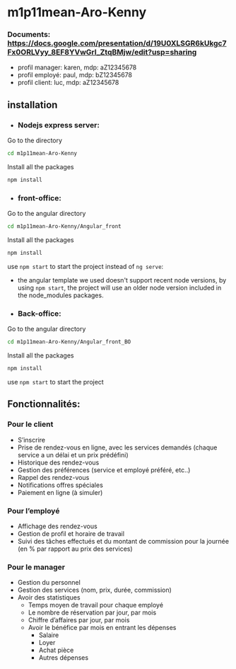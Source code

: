 # m1p11mean-Aro-Kenny
### Documents: https://docs.google.com/presentation/d/19U0XLSGR6kUkgc7Fx0ORLVyy_8EF8YVwGrl_ZtqBMjw/edit?usp=sharing

- profil manager: karen, mdp: aZ12345678
- profil employé: paul, mdp: bZ12345678
- profil client: luc, mdp: aZ12345678

## installation
* ### Nodejs express server:
Go to the directory
```bash
cd m1p11mean-Aro-Kenny
```
Install all the packages
```bash
npm install
```
* ### front-office:
Go to the angular directory
```bash
cd m1p11mean-Aro-Kenny/Angular_front
```
Install all the packages
```bash
npm install
```
use `npm start` to start the project instead of `ng serve`: 
- the angular template we used doesn't support recent node versions, by using `npm start`, the project will use an older node version included in the node_modules packages.

* ### Back-office:
Go to the angular directory
```bash
cd m1p11mean-Aro-Kenny/Angular_front_BO
```
Install all the packages
```bash
npm install
```
use `npm start` to start the project

## Fonctionnalités:
### Pour le client
* S’inscrire
* Prise de rendez-vous en ligne, avec les services demandés (chaque service a un délai
et un prix prédéfini)
* Historique des rendez-vous
* Gestion des préférences (service et employé préféré, etc..)
* Rappel des rendez-vous
* Notifications offres spéciales
* Paiement en ligne (à simuler)
### Pour l’employé
* Affichage des rendez-vous
* Gestion de profil et horaire de travail
* Suivi des tâches effectués et du montant de commission pour la journée (en % par
rapport au prix des services)

### Pour le manager
* Gestion du personnel
* Gestion des services (nom, prix, durée, commission)
* Avoir des statistiques
  * Temps moyen de travail pour chaque employé
  * Le nombre de réservation par jour, par mois
  * Chiffre d’affaires par jour, par mois
  * Avoir le bénéfice par mois en entrant les dépenses
    * Salaire
    * Loyer
    * Achat pièce
    * Autres dépenses
